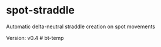 # spot-straddle
Automatic delta-neutral straddle creation on spot movements

Version:
  v0.4
#   b t - t e m p  
 
